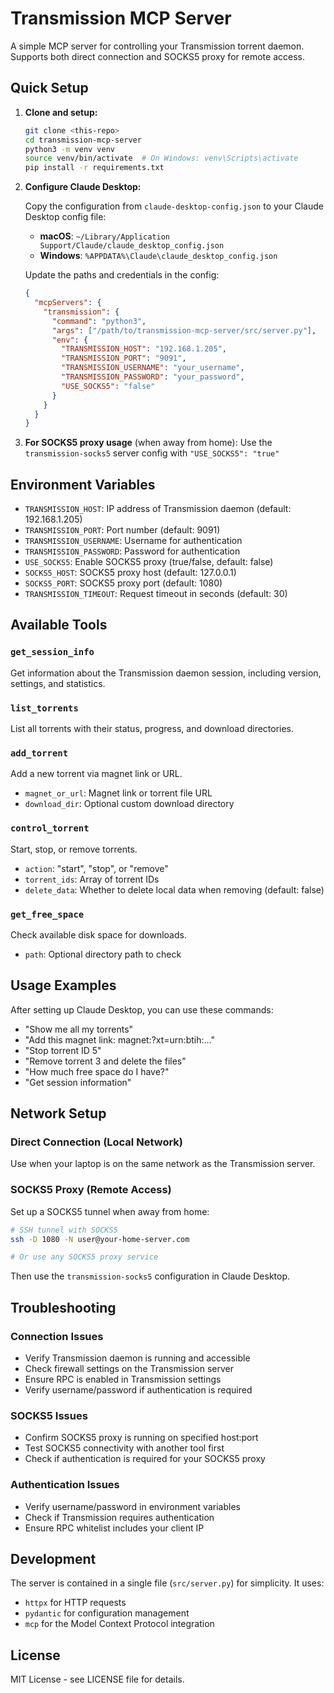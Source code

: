 # Transmission MCP Server

A simple MCP server for controlling your Transmission torrent daemon. Supports both direct connection and SOCKS5 proxy for remote access.

## Quick Setup

1. **Clone and setup:**
   ```bash
   git clone <this-repo>
   cd transmission-mcp-server
   python3 -m venv venv
   source venv/bin/activate  # On Windows: venv\Scripts\activate
   pip install -r requirements.txt
   ```

2. **Configure Claude Desktop:**
   
   Copy the configuration from `claude-desktop-config.json` to your Claude Desktop config file:
   
   - **macOS**: `~/Library/Application Support/Claude/claude_desktop_config.json`
   - **Windows**: `%APPDATA%\Claude\claude_desktop_config.json`
   
   Update the paths and credentials in the config:
   ```json
   {
     "mcpServers": {
       "transmission": {
         "command": "python3",
         "args": ["/path/to/transmission-mcp-server/src/server.py"],
         "env": {
           "TRANSMISSION_HOST": "192.168.1.205",
           "TRANSMISSION_PORT": "9091",
           "TRANSMISSION_USERNAME": "your_username",
           "TRANSMISSION_PASSWORD": "your_password",
           "USE_SOCKS5": "false"
         }
       }
     }
   }
   ```

3. **For SOCKS5 proxy usage** (when away from home):
   Use the `transmission-socks5` server config with `"USE_SOCKS5": "true"`

## Environment Variables

- `TRANSMISSION_HOST`: IP address of Transmission daemon (default: 192.168.1.205)
- `TRANSMISSION_PORT`: Port number (default: 9091)
- `TRANSMISSION_USERNAME`: Username for authentication
- `TRANSMISSION_PASSWORD`: Password for authentication
- `USE_SOCKS5`: Enable SOCKS5 proxy (true/false, default: false)
- `SOCKS5_HOST`: SOCKS5 proxy host (default: 127.0.0.1)
- `SOCKS5_PORT`: SOCKS5 proxy port (default: 1080)
- `TRANSMISSION_TIMEOUT`: Request timeout in seconds (default: 30)

## Available Tools

### `get_session_info`
Get information about the Transmission daemon session, including version, settings, and statistics.

### `list_torrents`  
List all torrents with their status, progress, and download directories.

### `add_torrent`
Add a new torrent via magnet link or URL.
- `magnet_or_url`: Magnet link or torrent file URL
- `download_dir`: Optional custom download directory

### `control_torrent`
Start, stop, or remove torrents.
- `action`: "start", "stop", or "remove"
- `torrent_ids`: Array of torrent IDs
- `delete_data`: Whether to delete local data when removing (default: false)

### `get_free_space`
Check available disk space for downloads.
- `path`: Optional directory path to check

## Usage Examples

After setting up Claude Desktop, you can use these commands:

- "Show me all my torrents"
- "Add this magnet link: magnet:?xt=urn:btih:..."
- "Stop torrent ID 5"
- "Remove torrent 3 and delete the files"
- "How much free space do I have?"
- "Get session information"

## Network Setup

### Direct Connection (Local Network)
Use when your laptop is on the same network as the Transmission server.

### SOCKS5 Proxy (Remote Access)
Set up a SOCKS5 tunnel when away from home:

```bash
# SSH tunnel with SOCKS5
ssh -D 1080 -N user@your-home-server.com

# Or use any SOCKS5 proxy service
```

Then use the `transmission-socks5` configuration in Claude Desktop.

## Troubleshooting

### Connection Issues
- Verify Transmission daemon is running and accessible
- Check firewall settings on the Transmission server
- Ensure RPC is enabled in Transmission settings
- Verify username/password if authentication is required

### SOCKS5 Issues  
- Confirm SOCKS5 proxy is running on specified host:port
- Test SOCKS5 connectivity with another tool first
- Check if authentication is required for your SOCKS5 proxy

### Authentication Issues
- Verify username/password in environment variables
- Check if Transmission requires authentication
- Ensure RPC whitelist includes your client IP

## Development

The server is contained in a single file (`src/server.py`) for simplicity. It uses:
- `httpx` for HTTP requests
- `pydantic` for configuration management  
- `mcp` for the Model Context Protocol integration

## License

MIT License - see LICENSE file for details.
